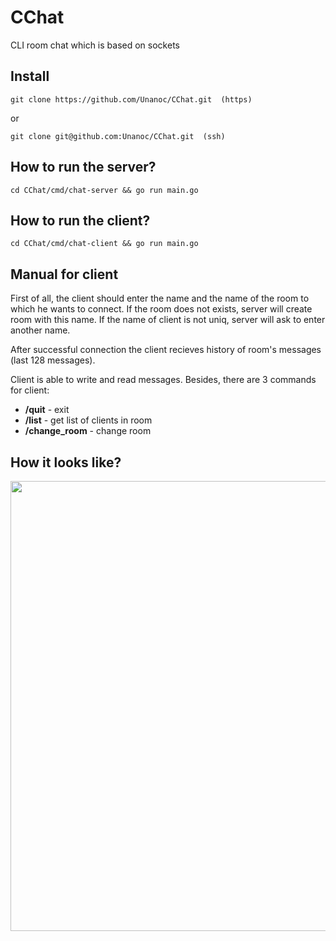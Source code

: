 # CChat
CLI room chat which is based on sockets

## Install
```
git clone https://github.com/Unanoc/CChat.git  (https)
```
or
```
git clone git@github.com:Unanoc/CChat.git  (ssh)
```

## How to run the server?
```
cd CChat/cmd/chat-server && go run main.go
```

## How to run the client?
```
cd CChat/cmd/chat-client && go run main.go
```

## Manual for client
First of all, the client should enter the name and the name of the room to which he wants to connect.
If the room does not exists, server will create room with this name.
If the name of client is not uniq, server will ask to enter another name.

After successful connection the client recieves history of room's messages (last 128 messages).

Client is able to write and read messages. 
Besides, there are 3 commands for client:

* **/quit** - exit
* **/list** - get list of clients in room
* **/change_room** - change room


## How it looks like?
<img src="https://github.com/Unanoc/CChat/tree/master/src/clients.png" width="720">
